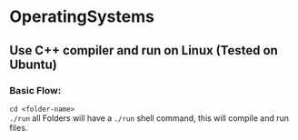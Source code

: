 # OperatingSystems

## Use C++ compiler and run on Linux (Tested on Ubuntu)
### Basic Flow:
` cd <folder-name> ` <br>
`./run`
all Folders will have a `./run` shell command, this will compile and run files.
